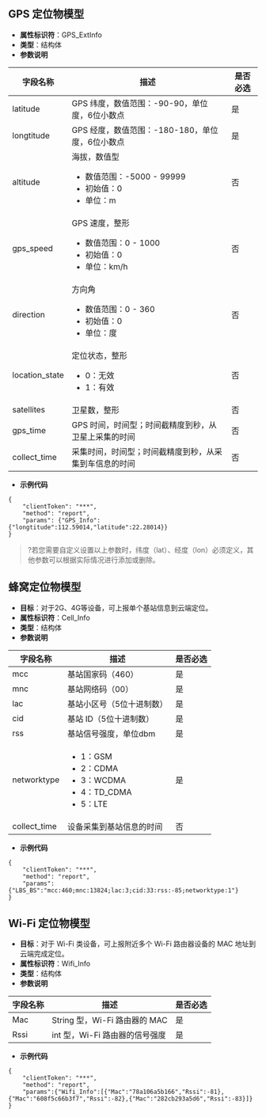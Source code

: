 ## GPS 定位物模型

- **属性标识符**：GPS_ExtInfo
- **类型**：结构体
- **参数说明**

<table>
<thead>
<tr>
<th>字段名称</th>
<th>描述</th>
<th>是否必选</th>
</tr>
</thead>
<tbody><tr>
<td>latitude</td>
<td>GPS 纬度，数值范围：-90-90，单位度，6位小数点</td>
<td>是</td>
</tr>
<tr>
<td>longtitude</td>
<td>GPS 经度，数值范围：-180-180，单位度，6位小数点</td>
<td>是</td>
</tr>
<tr>
<td>altitude</td>
<td>海拔，数值型<ul><li>数值范围：-5000 - 99999 <li>初始值：0  <li>单位：m<ul></td>
<td>否</td>
</tr>
<tr>
<td>gps_speed</td>
<td>GPS 速度，整形<ul><li>数值范围：0 - 1000 <li>初始值：0  <li>单位：km/h<ul></td>
<td>否</td>
</tr>
<tr>
<td>direction</td>
<td>方向角<ul><li>数值范围：0 - 360<li>初始值：0<li>单位：度<ul></td>
<td>否</td>
</tr>
<tr>
<td>location_state</td>
<td>定位状态，整形<ul><li>0：无效 <li>1：有效</ul></td>
<td>否</td>
</tr>
<tr>
<td>satellites</td>
<td>卫星数，整形</td>
<td>否</td>
</tr>
<tr>
<td>gps_time</td>
<td>GPS 时间，时间型；时间截精度到秒，从卫星上采集的时间</td>
<td>否</td>
</tr>
<tr>
<td>collect_time</td>
<td>采集时间，时间型；时间截精度到秒，从采集到车信息的时间</td>
<td>否</td>
</tr>
</tbody></table>

- **示例代码**

```
{  
	"clientToken": "***",  
	"method": "report",
	"params": {"GPS_Info":{"longtitude":112.59014,"latitude":22.28014}}
}
```

>?若您需要自定义设置以上参数时，纬度（lat）、经度（lon）必须定义，其他参数可以根据实际情况进行添加或删除。


## 蜂窝定位物模型

- **目标**：对于2G、4G等设备，可上报单个基站信息到云端定位。
- **属性标识符**：Cell_Info
- **类型**：结构体
- **参数说明**

<table>
<thead>
<tr>
<th>字段名称</th>
<th>描述</th>
<th>是否必选</th>
</tr>
</thead>
<tbody><tr>
<td>mcc</td>
<td>基站国家码（460）</td>
<td>是</td>
</tr>
<tr>
<td>mnc</td>
<td>基站网络码（00）</td>
<td>是</td>
</tr>
<tr>
<td>lac</td>
<td>基站小区号（5位十进制数）</td>
<td>是</td>
</tr>
<tr>
<td>cid</td>
<td>基站 ID（5位十进制数）</td>
<td>是</td>
</tr>
<tr>
<td>rss</td>
<td>基站信号强度，单位dbm</td>
<td>是</td>
</tr>
<tr>
<td>networktype</td>
<td><ul><li>1：GSM<li>2：CDMA<li>3：WCDMA<li>4：TD_CDMA<li>5：LTE</td>
<td>是</td>
</tr>
<tr>
<td>collect_time</td>
<td>设备采集到基站信息的时间</td>
<td>否</td>
</tr>
</tbody></table>

- **示例代码**

```
{  
	"clientToken": "***",  
	"method": "report",
	"params": {"LBS_BS":"mcc:460;mnc:13824;lac:3;cid:33:rss:-85;networktype:1"} 
}
```

## Wi-Fi 定位物模型

- **目标**：对于 Wi-Fi 类设备，可上报附近多个 Wi-Fi 路由器设备的 MAC 地址到云端完成定位。
- **属性标识符**：Wifi_Info
- **类型**：结构体
- **参数说明**

<table>
<thead>
<tr>
<th>字段名称</th>
<th>描述</th>
<th>是否必选</th>
</tr>
</thead>
<tbody><tr>
<td>Mac</td>
<td>String 型，Wi-Fi 路由器的 MAC</td>
<td>是</td>
</tr>
<tr>
<td>Rssi</td>
<td>int 型，Wi-Fi 路由器的信号强度</td>
<td>是</td>
</tr>
</tbody></table>

- **示例代码**

```
{  
	"clientToken": "***",  
	"method": "report",
	"params":{"Wifi_Info":[{"Mac":"78a106a5b166","Rssi":-81},{"Mac":"608f5c66b3f7","Rssi":-82},{"Mac":"282cb293a5d6","Rssi":-83}]}
}
```
